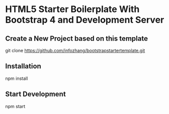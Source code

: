 # HTML5 Starter Boilerplate With Bootstrap 4 and Development Server
## Create a New Project based on this template
git clone https://github.com/infozhang/bootstrapstartertemplate.git
## Installation
npm install
## Start Development
npm start
